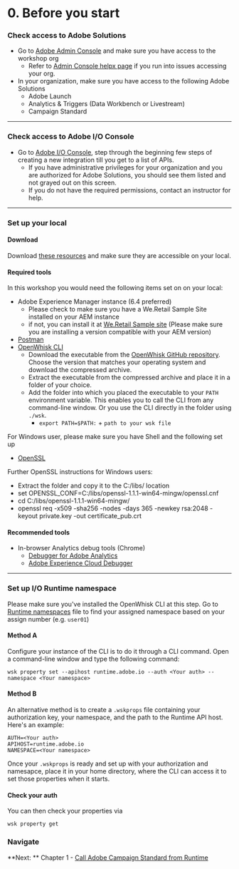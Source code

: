 # 0. Before you start

### Check access to Adobe Solutions
- Go to [Adobe Admin Console](https://adminconsole.adobe.com) and make sure you have access to the workshop org
    - Refer to [Admin Console helpx page](https://helpx.adobe.com/enterprise/using/admin-console.html)  if you run into issues accessing your org. 
- In your organization, make sure you have access to the following Adobe Solutions
    - Adobe Launch
    - Analytics & Triggers (Data Workbench or Livestream)
    - Campaign Standard

---

### Check access to Adobe I/O Console
- Go to [Adobe I/O Console](https://console.adobe.io/), step through the beginning few steps of creating a new integration till you get to a list of APIs. 
    - If you have administrative privileges for your organization and you are authorized for Adobe Solutions, you should see them listed and not grayed out on this screen. 
    - If you do not have the required permissions, contact an instructor for help.

---

### Set up your local
#### Download
Download [these resources](https://www.dropbox.com/sh/bozigm6u4tix6f8/AADG8-a-En1fp7m4kXgM5cboa?dl=0) and make sure they are accessible on your local.

#### Required tools
In this workshop you would need the following items set on on your local:
- Adobe Experience Manager instance (6.4 preferred)
    - Please check to make sure you have a We.Retail Sample Site installed on your AEM instance
    - if not, you can install it at [We.Retail Sample site](https://github.com/Adobe-Marketing-Cloud/aem-sample-we-retail/releases) (Please make sure you are installing a version compatible with your AEM version)
- [Postman](https://www.getpostman.com/apps)
- [OpenWhisk CLI](https://github.com/apache/incubator-openwhisk-cli/releases)
    - Download the executable from the [OpenWhisk GitHub repository](https://github.com/apache/incubator-openwhisk-cli/releases). Choose the version that matches your operating system and download the compressed archive.
    - Extract the executable from the compressed archive and place it in a folder of your choice.
    - Add the folder into which you placed the executable to your `PATH` environment variable. This enables you to call the CLI from any command-line window. Or you use the CLI directly in the folder using `./wsk`.
        - ```export PATH=$PATH:``` + ```path to your wsk file```

For Windows user, please make sure you have Shell and the following set up
- [OpenSSL](https://bintray.com/vszakats/generic/download_file?file_path=openssl-1.1.1-win64-mingw.zip)

Further OpenSSL instructions for Windows users:
- Extract the folder and copy it to the C:/libs/ location
- set OPENSSL_CONF=C:/libs/openssl-1.1.1-win64-mingw/openssl.cnf
- cd C:/libs/openssl-1.1.1-win64-mingw/
- openssl req -x509 -sha256 -nodes -days 365 -newkey rsa:2048 -keyout private.key -out certificate_pub.crt

#### Recommended tools
- In-browser Analytics debug tools (Chrome)
    - [Debugger for Adobe Analytics](https://chrome.google.com/webstore/detail/debugger-for-adobe-analyt/bdingoflfadhnjohjaplginnpjeclmof)
    - [Adobe Experience Cloud Debugger](https://chrome.google.com/webstore/detail/adobe-experience-cloud-de/ocdmogmohccmeicdhlhhgepeaijenapj)

---

### Set up I/O Runtime namespace

Please make sure you've installed the OpenWhisk CLI at this step. Go to [Runtime namespaces](/code/namespaces.csv) file to find your assigned namespace based on your assign number (e.g. `user01`)

#### Method A
Configure your instance of the CLI is to do it through a CLI command. Open a command-line window and type the following command:

```
wsk property set --apihost runtime.adobe.io --auth <Your auth> --namespace <Your namespace>
```

#### Method B
An alternative method is to create a `.wskprops` file containing your authorization key, your namespace, and the path to the Runtime API host. Here's an example:
```
AUTH=<Your auth>
APIHOST=runtime.adobe.io
NAMESPACE=<Your namespace>
```
Once your `.wskprops` is ready and set up with your authorization and namesapce, place it in your home directory, where the CLI can access it to set those properties when it starts.

#### Check your auth
You can then check your properties via 
```
wsk property get
```

### Navigate
**Next: ** Chapter 1 - [Call Adobe Campaign Standard from Runtime](chapter-1.md)
